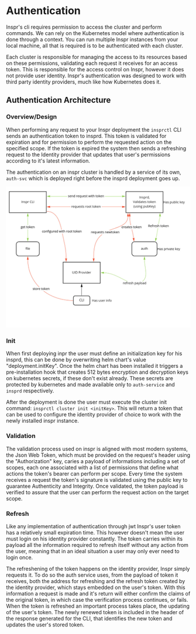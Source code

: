 # Authentication
Inspr's cli requires permission to access the cluster and perform commands. We can rely on the Kubernetes model where authentication is done through a context. You can run multiple Inspr instances from your local machine, all that is required is to be authenticated with each cluster.
 
Each cluster is responsible for managing the access to its resources based on these permissions, validating each request it receives for an access token. This is responsible for the access control on Inspr, however it does not provide user identity. Inspr's authentication was designed to work with third party identity providers, much like how Kubernetes does it.  
 
## Authentication Architecture
 
### Overview/Design
When performing any request to your Inspr deployment the `insprctl` CLI sends an authentication token to insprd. This token is validated for expiration and for permission to perform the requested action on the specified scope. If the token is expired the system then sends a refreshing request to the Identity provider that updates that user's permissions according to it's latest information.
 
The authentication on an inspr cluster is handled by a service of its own, `auth-svc` which is deployed right before the insprd deployment goes up.

![Auth](./img/auth.jpg)
 
### Init
When first deploying inpr the user must define an initialization key for his insprd, this can be done by overwriting helm chart's value "deployment.initKey". Once the helm chart has been installed it triggers a pre-installation hook that creates 512 bytes encryption and decryption keys on kubernetes secrets, if these don't exist already. These secrets are protected by kubernetes and made available only to `auth-service` and `insprd` respectively.
 
After the deployment is done the user must execute the cluster init command: `insprctl cluster init <initKey>`. This will return a token that can be used to configure the identity provider of choice to work with the newly installed inspr instance.
 
 
### Validation
 
The validation process used on inspr is aligned with most modern systems, the Json Web Token, which must be provided on the request's header using the "Authorization" key, caries a payload of informations including a set of scopes, each one associated with a list of permissions that define what actions the token's bearer can perform per scope. Every time the system receives a request the token's signature is validated using the public key to guarantee Authenticity and Integrity. Once validated, the token payload is verified to assure that the user can perform the request action on the target scope.
 
### Refresh
 
Like any implementation of authentication through jwt Inspr's user token has a relatively small expiration time. This however doesn't mean the user must login on his identity provider constantly. The token carries within its payload all the information required to refresh itself without any action from the user, meaning that in an ideal situation a user may only ever need to login once.
 
The refreshening of the token happens on the identity provider, Inspr simply requests it. To do so the auth service uses, from the payload of token it receives, both the address for refreshing and the refresh token created by the identity provider, which stays embedded on the user's token. With this information a request is made and it's return will either confirm the claims of the original token, in which case the verification process continues, or fails. When the token is refreshed an important process takes place, the updating of the user's token. The newly renewed token is included in the header of the response generated for the CLI, that identifies the new token and updates the user's stored token.
